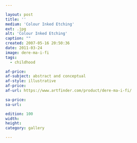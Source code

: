 ```yaml
---

layout: post
title: ''
medium: 'Colour Inked Etching'
ext: .jpg
alt: 'Colour Inked Etching'
caption: ""
created: 2007-05-16 20:50:36
date: 2011-03-24
image: dere-ma-i-fi
tags:
  - childhood

af-price:
af-subject: abstract and conceptual
af-style: illustrative
af-price:
af-url: https://www.artfinder.com/product/dere-ma-i-fi/

sa-price:
sa-url:

edition: 100
width:
height:
category: gallery

---
```

